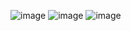 ![image](https://user-images.githubusercontent.com/75119694/199768786-06fcf555-92f5-4f0a-9a0f-187c0670bc1c.png)
![image](https://user-images.githubusercontent.com/75119694/199769115-b2b83a60-1639-468b-a9ba-c5ae49a175bc.png)
![image](https://user-images.githubusercontent.com/75119694/199769164-f51ed8ea-c928-4b88-9a5b-312151d7a01c.png)
